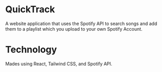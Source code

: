 # QuickTrack
A website application that uses the Spotify API to search songs and add them to a playlist which you upload to your own Spotify Account.

# Technology
Mades using React, Tailwind CSS, and Spotify API.
